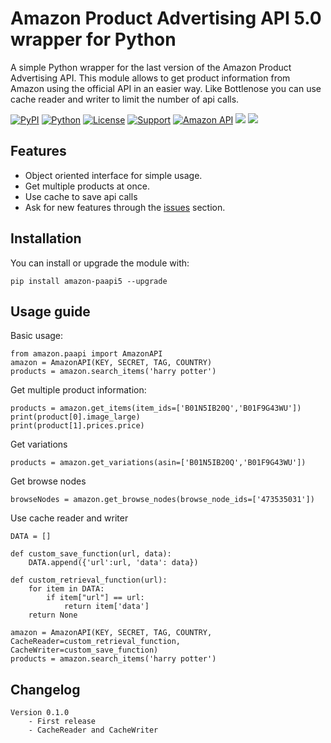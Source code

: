 Amazon Product Advertising API 5.0 wrapper for Python
=======================================================
A simple Python wrapper for the last version of the Amazon Product Advertising API. This module allows to get product information from Amazon using the official API in an easier way.
Like Bottlenose you can use cache reader and writer to limit the number of api calls.

[![PyPI](https://img.shields.io/pypi/v/amazon-paapi5?color=%231182C2&label=PyPI)](https://pypi.org/project/amazon-paapi5/)
[![Python](https://img.shields.io/github/pipenv/locked/python-version/alefiori82/amazon-paapi5/master?label=python)](https://www.python.org/)
[![License](https://img.shields.io/badge/License-GPL--3.0-%23e83633)](https://github.com/alefiori82/amazon-paapi5/blob/master/LICENSE)
[![Support](https://img.shields.io/badge/Support-Good-brightgreen)](https://github.com/alefiori82/amazon-paapi5/issues)
[![Amazon API](https://img.shields.io/badge/Amazon%20API-5.0-%23FD9B15)](https://webservices.amazon.com/paapi5/documentation/)
![](https://github.com/alefiori82/amazon-paapi5/workflows/.github/workflows/pythonpublish.yml/badge.svg)
![](https://github.com/alefiori82/amazon-paapi5/workflows/.github/workflows/build.yml/badge.svg)


Features
--------

* Object oriented interface for simple usage.
* Get multiple products at once.
* Use cache to save api calls
* Ask for new features through the [issues](https://github.com/alefiori82/amazon-paapi5/issues) section.

Installation
-------------

You can install or upgrade the module with:

    pip install amazon-paapi5 --upgrade

Usage guide
-----------
Basic usage:

    from amazon.paapi import AmazonAPI
    amazon = AmazonAPI(KEY, SECRET, TAG, COUNTRY)
    products = amazon.search_items('harry potter')

Get multiple product information:

    products = amazon.get_items(item_ids=['B01N5IB20Q','B01F9G43WU'])
    print(product[0].image_large)
    print(product[1].prices.price)


Get variations

    products = amazon.get_variations(asin=['B01N5IB20Q','B01F9G43WU'])

Get browse nodes

    browseNodes = amazon.get_browse_nodes(browse_node_ids=['473535031'])

Use cache reader and writer

    DATA = []
    
    def custom_save_function(url, data): 
        DATA.append({'url':url, 'data': data}) 
    
    def custom_retrieval_function(url): 
        for item in DATA: 
            if item["url"] == url: 
                return item['data'] 
        return None
    
    amazon = AmazonAPI(KEY, SECRET, TAG, COUNTRY, CacheReader=custom_retrieval_function, CacheWriter=custom_save_function) 
    products = amazon.search_items('harry potter')


Changelog
-------------

    Version 0.1.0
        - First release
        - CacheReader and CacheWriter
        

    

